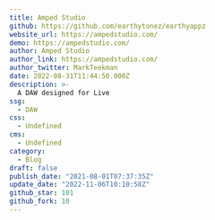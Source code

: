 ```yaml
---
title: Amped Studio
github: https://github.com/earthytonez/earthyappz
website_url: https://ampedstudio.com/
demo: https://ampedstudio.com/
author: Amped Studio
author_link: https://ampedstudio.com/
author_twitter: MarkTeekman
date: 2022-08-31T11:44:50.000Z
description: >-
  A DAW designed for Live 
ssg:
  - DAW
css:
  - Undefined
cms:
  - Undefined
category:
  - Blog
draft: false
publish_date: "2021-08-01T07:37:35Z"
update_date: "2022-11-06T10:10:58Z"
github_star: 101
github_fork: 10
---
```

